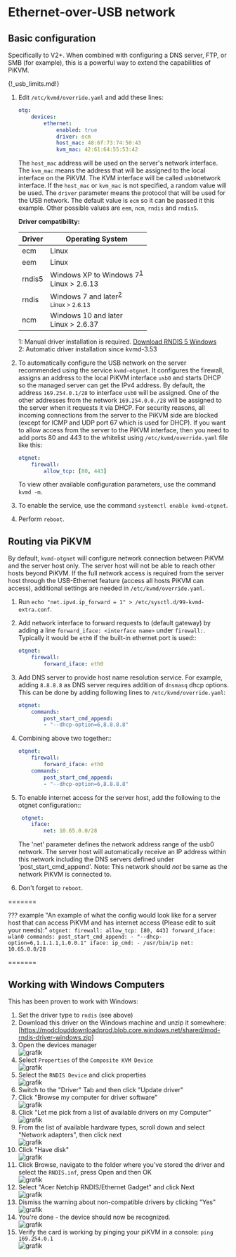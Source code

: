 # Ethernet-over-USB network

## Basic configuration

Specifically to V2+. When combined with configuring a DNS server, FTP, or SMB (for example), this is a powerful way to extend the capabilities of PiKVM.

{!_usb_limits.md!}

1. Edit `/etc/kvmd/override.yaml` and add these lines:

    ``` yaml
    otg:
        devices:
            ethernet:
                enabled: true
                driver: ecm
                host_mac: 48:6f:73:74:50:43
                kvm_mac: 42:61:64:55:53:42
    ```

    The `host_mac` address will be used on the server's network interface. The `kvm_mac` means the address that will be assigned to the local interface on the PiKVM. The KVM interface will be called `usb0`network interface. If the `host_mac` or `kvm_mac` is not specified, a random value will be used. The `driver` parameter means the protocol that will be used for the USB network. The default value is `ecm` so it can be passed it this example. Other possible values are `eem`, `ncm`, `rndis` and `rndis5`.

    **Driver compatibility:**

    | Driver | Operating System|
    |--------|-------|
    | ecm    | Linux |
    | eem    | Linux |
    | rndis5 | Windows XP to Windows 7<sup>[1](#rndis5)</sup><br>Linux > 2.6.13 |
    | rndis  | Windows 7 and later<sup>[2](#rndis)<br>Linux > 2.6.13 |
    | ncm    | Windows 10 and later<br>Linux > 2.6.37 |

    <a name="rndis5">1</a>: Manual driver installation is required. [Download RNDIS 5 Windows](driver/win/pikvm-rndis5.inf)<br>
    <a name="rndis">2</a>: Automatic driver installation since kvmd-3.53

2. To automatically configure the USB network on the server recommended using the service `kvmd-otgnet`. It configures the firewall, assigns an address to the local PiKVM interface `usb0` and starts DHCP so the managed server can get the IPv4 address. By default, the address `169.254.0.1/28` to interface `usb0` will be assigned. One of the other addresses from the network `169.254.0.0./28` will be assigned to the server when it requests it via DHCP. For security reasons, all incoming connections from the server to the PiKVM side are blocked (except for ICMP and UDP port 67 which is used for DHCP). If you want to allow access from the server to the PiKVM interface, then you need to add ports 80 and 443 to the whitelist using `/etc/kvmd/override.yaml` file like this:

    ```yaml
    otgnet:
        firewall:
            allow_tcp: [80, 443]
    ```

    To view other available configuration parameters, use the command `kvmd -m`.

3. To enable the service, use the command `systemctl enable kvmd-otgnet`.

4. Perform `reboot`.


## Routing via PiKVM

By default, `kvmd-otgnet` will configure network connection between PiKVM and the server host only. The server host will not be able to reach other hosts beyond PiKVM. If the full network access is required from the server host through the USB-Ethernet feature (access all hosts PiKVM can access), additional settings are needed in `/etc/kvmd/override.yaml`.

1. Run `echo "net.ipv4.ip_forward = 1" > /etc/sysctl.d/99-kvmd-extra.conf`.

2. Add network interface to forward requests to (default gateway) by adding a line `forward_iface: <interface name>` under `firewall:`. Typically it would be `eth0` if the built-in ethernet port is used::

    ```yaml
    otgnet:
        firewall:
            forward_iface: eth0
    ```

3. Add DNS server to provide host name resolution service. For example, adding `8.8.8.8` as DNS server requires addition of `dnsmasq` dhcp options. This can be done by adding following lines to `/etc/kvmd/override.yaml`:

    ```yaml
    otgnet:
        commands:
            post_start_cmd_append:
            - "--dhcp-option=6,8.8.8.8"
    ```

4. Combining above two together::

    ```yaml
    otgnet:
        firewall:
            forward_iface: eth0
        commands:
            post_start_cmd_append:
            - "--dhcp-option=6,8.8.8.8"
    ```
5. To enable internet access for the server host, add the following to the otgnet configuration::
    
    ```yaml
     otgnet:
        iface:
            net: 10.65.0.0/28
    ```
    The 'net' parameter defines the network address range of the usb0 network. The server host will automatically receive an IP address within this network including the DNS servers defined under 'post_start_cmd_append'. Note: This network should *not* be same as the network PiKVM is connected to.
    
6. Don't forget to `reboot`.


=======
    
??? example "An example of what the config would look like for a server host that can access PiKVM and has internet access (Please edit to suit your needs):"
    ```
    otgnet:
        firewall:
            allow_tcp: [80, 443]
            forward_iface: wlan0
        commands:
            post_start_cmd_append:
                - "--dhcp-option=6,1.1.1.1,1.0.0.1"
        iface:
            ip_cmd:
                - /usr/bin/ip
            net: 10.65.0.0/28
    ```

  
=======
## Working with Windows Computers
This has been proven to work with Windows:
1. Set the driver type to `rndis` (see above)
2. Download this driver on the Windows machine and unzip it somewhere: [https://modclouddownloadprod.blob.core.windows.net/shared/mod-rndis-driver-windows.zip] 
3. Open the devices manager \
   ![grafik](https://user-images.githubusercontent.com/100349/149659926-34c6650e-fc9d-469b-838d-969b754d98fd.png)
4. Select `Properties` of the `Composite KVM Device` \
   ![grafik](https://user-images.githubusercontent.com/100349/149659971-67f68537-af83-41af-a777-99c022b78677.png)
5. Select the `RNDIS Device` and click properties \
   ![grafik](https://user-images.githubusercontent.com/100349/149659911-9f734343-50c2-4868-82e0-f47712670d98.png)
6. Switch to the "Driver" Tab and then click "Update driver"
7. Click "Browse my computer for driver software" \
  ![grafik](https://user-images.githubusercontent.com/100349/149660982-0f9ce11e-ab03-4bff-a0aa-1c2427664a19.png)
8. Click "Let me pick from a list of available drivers on my Computer" \
   ![grafik](https://user-images.githubusercontent.com/100349/149661039-ad6740d5-624b-4649-aef9-38cbaf5965b3.png)
9. From the list of available hardware types, scroll down and select "Network adapters", then click next \
   ![grafik](https://user-images.githubusercontent.com/100349/149661132-405fad53-a4a4-41c2-a60d-da3a93059ae2.png) 
10. Click "Have disk" \
  ![grafik](https://user-images.githubusercontent.com/100349/149661092-7cd9f642-039a-4469-8439-44dca9f24129.png)
11. Click Browse, navigate to the folder where you've stored the driver and select the `RNDIS.inf`, press Open and then OK \
  ![grafik](https://user-images.githubusercontent.com/100349/149661186-5039689e-53fe-49e6-8892-af0bd92daa54.png)
12. Select "Acer Netchip RNDIS/Ethernet Gadget" and click Next  \
  ![grafik](https://user-images.githubusercontent.com/100349/149661214-d0504972-a8f6-4496-a4d6-033c70f45f9f.png)
13. Dismiss the warning about non-compatible drivers by clicking "Yes" \
  ![grafik](https://user-images.githubusercontent.com/100349/149661228-e10039ae-ac32-4b98-83aa-893e4e07b639.png)
14. You're done - the device should now be recognized. \
    ![grafik](https://user-images.githubusercontent.com/100349/149661295-97d8d8f9-5c40-4d80-b3a2-c544ca8c7224.png)
15. Verify the card is working by pinging your piKVM in a console: `ping 169.254.0.1` \
    ![grafik](https://user-images.githubusercontent.com/100349/149662794-51d34926-a6d4-425a-8cdd-b16d69e458ee.png)
